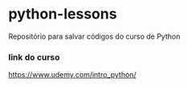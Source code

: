 # python-lessons
Repositório para salvar códigos do curso de Python

### link do curso
https://www.udemy.com/intro_python/

